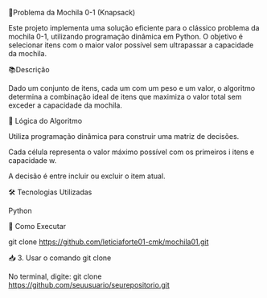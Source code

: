 🎒Problema da Mochila 0-1 (Knapsack)

Este projeto implementa uma solução eficiente para o clássico problema da mochila 0-1, utilizando programação dinâmica em Python. O objetivo é selecionar itens com o maior valor possível sem ultrapassar a capacidade da mochila.

📚Descrição

Dado um conjunto de itens, cada um com um peso e um valor, o algoritmo determina a combinação ideal de itens que maximiza o valor total sem exceder a capacidade da mochila.

🧠 Lógica do Algoritmo

Utiliza programação dinâmica para construir uma matriz de decisões.

Cada célula representa o valor máximo possível com os primeiros i itens e capacidade w.

A decisão é entre incluir ou excluir o item atual.

🛠️ Tecnologias Utilizadas

Python 

🚀 Como Executar

git clone https://github.com/leticiaforte01-cmk/mochila01.git

📥 3. Usar o comando git clone

No terminal, digite: git clone https://github.com/seuusuario/seurepositorio.git


